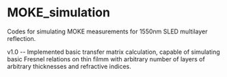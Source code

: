 # MOKE_simulation
Codes for simulating MOKE measurements for 1550nm SLED multilayer reflection.

v1.0 -- Implemented basic transfer matrix calculation, capable of simulating basic Fresnel relations on thin filmm with arbitrary number of layers of arbitrary thicknesses and refractive indices.
